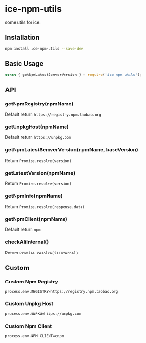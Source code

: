 # ice-npm-utils

some utils for ice.

## Installation

```bash
npm install ice-npm-utils --save-dev
```

## Basic Usage

```js
const { getNpmLatestSemverVersion } = require('ice-npm-utils');
```

## API

### getNpmRegistry(npmName)

Default return `https://registry.npm.taobao.org`

### getUnpkgHost(npmName)

Default return `https://unpkg.com`

### getNpmLatestSemverVersion(npmName, baseVersion)

Return `Promise.resolve(version)`

### getLatestVersion(npmName)

Return `Promise.resolve(version)`

### getNpmInfo(npmName)

Return `Promise.resolve(response.data)`

### getNpmClient(npmName)

Default return `npm`

### checkAliInternal()

Return `Promise.resolve(isInternal)`

## Custom

### Custom Npm Registry

```
process.env.REGISTRY=https://registry.npm.taobao.org
```

### Custom Unpkg Host

```
process.env.UNPKG=https://unpkg.com
```

### Custom Npm Client

```
process.env.NPM_CLIENT=cnpm
```